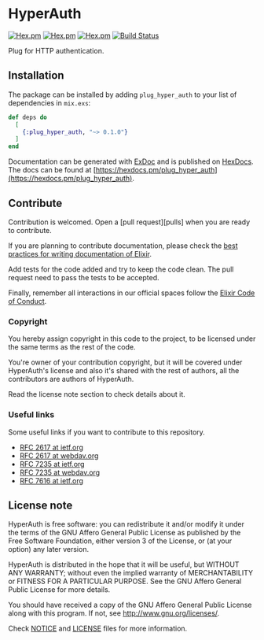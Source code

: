 # HyperAuth
[![Hex.pm](https://img.shields.io/hexpm/l/plug_hyper_auth.svg)](https://hex.pm/packages/plug_hyper_auth)
[![Hex.pm](https://img.shields.io/hexpm/v/plug_hyper_auth.svg)](https://hex.pm/packages/plug_hyper_auth)
[![Hex.pm](https://img.shields.io/hexpm/dt/plug_hyper_auth.svg)](https://hex.pm/packages/plug_hyper_auth)
[![Build Status](https://travis-ci.org/HyperAuth/ExHyperAuth.svg?branch=master)](https://travis-ci.org/HyperAuth/ExHyperAuth)

Plug for HTTP authentication.

## Installation

The package can be installed by adding `plug_hyper_auth` to your list of
dependencies in `mix.exs`:

```elixir
def deps do
  [
    {:plug_hyper_auth, "~> 0.1.0"}
  ]
end
```

Documentation can be generated with [ExDoc](https://github.com/elixir-lang/ex_doc)
and is published on [HexDocs](https://hexdocs.pm). The docs can be found at
[https://hexdocs.pm/plug_hyper_auth](https://hexdocs.pm/plug_hyper_auth).

## Contribute

Contribution is welcomed. Open a [pull request][pulls] when you are ready to contribute.

If you are planning to contribute documentation, please check the
[best practices for writing documentation of Elixir][writing-docs].

Add tests for the code added and try to keep the code clean. The pull request
need to pass the tests to be accepted.

Finally, remember all interactions in our official spaces follow the
[Elixir Code of Conduct][code-of-conduct].

### Copyright

You hereby assign copyright in this code to the project, to be licensed
under the same terms as the rest of the code.

You're owner of your contribution copyright, but it will be covered under
HyperAuth's license and also it's shared with the rest of authors, all the
contributors are authors of HyperAuth.

Read the license note section to check details about it.

### Useful links

Some useful links if you want to contribute to this repository.

  * [RFC 2617 at ietf.org](http://www.ietf.org/rfc/rfc2617.txt)
  * [RFC 2617 at webdav.org](http://www.webdav.org/specs/rfc2617.html)
  * [RFC 7235 at ietf.org](https://tools.ietf.org/html/rfc7235)
  * [RFC 7235 at webdav.org](http://www.webdav.org/specs/rfc7235.html)
  * [RFC 7616 at ietf.org](https://tools.ietf.org/html/rfc7616)

## License note

HyperAuth is free software: you can redistribute it and/or modify
it under the terms of the GNU Affero General Public License as
published by the Free Software Foundation, either version 3 of the
License, or (at your option) any later version.

HyperAuth is distributed in the hope that it will be useful,
but WITHOUT ANY WARRANTY; without even the implied warranty of
MERCHANTABILITY or FITNESS FOR A PARTICULAR PURPOSE.  See the
GNU Affero General Public License for more details.

You should have received a copy of the GNU Affero General Public License
along with this program. If not, see <http://www.gnu.org/licenses/>.

Check [NOTICE](NOTICE) and [LICENSE](LICENSE) files for more
information.

  [code-of-conduct]: https://github.com/elixir-lang/elixir/blob/master/CODE_OF_CONDUCT.md
  [writing-docs]: http://elixir-lang.org/docs/stable/elixir/writing-documentation.html
